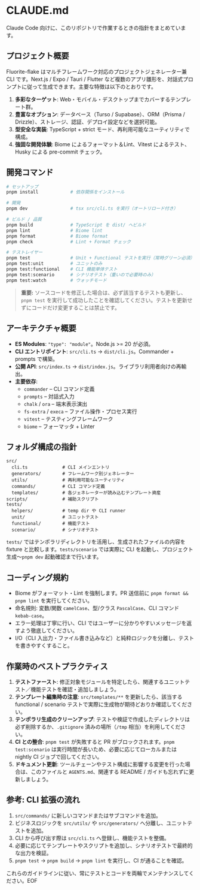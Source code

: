 # CLAUDE.md

Claude Code 向けに、このリポジトリで作業するときの指針をまとめています。

## プロジェクト概要

Fluorite-flake はマルチフレームワーク対応のプロジェクトジェネレーター兼 CLI です。Next.js / Expo / Tauri / Flutter など複数のアプリ雛形を、対話式プロンプトに従って生成できます。主要な特徴は以下のとおりです。

1. **多彩なターゲット**: Web・モバイル・デスクトップまでカバーするテンプレート群。
2. **豊富なオプション**: データベース（Turso / Supabase）、ORM（Prisma / Drizzle）、ストレージ、認証、デプロイ設定などを選択可能。
3. **型安全な実装**: TypeScript + strict モード、再利用可能なユーティリティで構成。
4. **強固な開発体験**: Biome によるフォーマット＆Lint、Vitest によるテスト、Husky による pre-commit チェック。

## 開発コマンド

```bash
# セットアップ
pnpm install            # 依存関係をインストール

# 開発
pnpm dev                # tsx src/cli.ts を実行（オートリロード付き）

# ビルド / 品質
pnpm build              # TypeScript を dist/ へビルド
pnpm lint               # Biome lint
pnpm format             # Biome format
pnpm check              # Lint + Format チェック

# テストレイヤー
pnpm test               # Unit + Functional テストを実行（常時グリーン必須）
pnpm test:unit          # ユニットのみ
pnpm test:functional    # CLI 機能単体テスト
pnpm test:scenario      # シナリオテスト（重いので必要時のみ）
pnpm test:watch         # ウォッチモード
```

> **重要:** ソースコードを修正した場合は、必ず該当するテストも更新し、`pnpm test` を実行して成功したことを確認してください。テストを更新せずにコードだけ変更することは禁止です。

## アーキテクチャ概要

- **ES Modules**: `"type": "module"`。Node.js >= 20 が必須。
- **CLI エントリポイント**: `src/cli.ts` → `dist/cli.js`。Commander + prompts で構築。
- **公開 API**: `src/index.ts` → `dist/index.js`。ライブラリ利用者向けの再輸出。
- **主要依存**:
  - `commander` – CLI コマンド定義
  - `prompts` – 対話式入力
  - `chalk` / `ora` – 端末表示演出
  - `fs-extra` / `execa` – ファイル操作・プロセス実行
  - `vitest` – テスティングフレームワーク
  - `biome` – フォーマッタ + Linter

## フォルダ構成の指針

```
src/
  cli.ts             # CLI メインエントリ
  generators/        # フレームワーク別ジェネレーター
  utils/             # 再利用可能なユーティリティ
  commands/          # CLI コマンド定義
  templates/         # 各ジェネレーターが読み込むテンプレート資産
scripts/             # 補助スクリプト
tests/
  helpers/           # temp dir や CLI runner
  unit/              # ユニットテスト
  functional/        # 機能テスト
  scenario/          # シナリオテスト
```

`tests/` ではテンポラリディレクトリを活用し、生成されたファイルの内容を fixture と比較します。`tests/scenario` では実際に CLI を起動し、プロジェクト生成〜`pnpm dev` 起動確認まで行います。

## コーディング規約

- Biome がフォーマット・Lint を強制します。PR 送信前に `pnpm format && pnpm lint` を実行してください。
- 命名規則: 変数/関数 `camelCase`、型/クラス `PascalCase`、CLI コマンド `kebab-case`。
- エラー処理は丁寧に行い、CLI ではユーザーに分かりやすいメッセージを返すよう徹底してください。
- I/O（CLI 入出力・ファイル書き込みなど）と純粋ロジックを分離し、テストを書きやすくすること。

## 作業時のベストプラクティス

1. **テストファースト**: 修正対象モジュールを特定したら、関連するユニットテスト／機能テストを確認・追加しましょう。
2. **テンプレート編集時の注意**: `src/templates/**` を更新したら、該当する functional / scenario テストで実際に生成物が期待どおりか確認してください。
3. **テンポラリ生成のクリーンアップ**: テストや検証で作成したディレクトリは必ず削除するか、`.gitignore` 済みの場所（`/tmp` 相当）を利用してください。
4. **CI との整合**: `pnpm test` が失敗すると PR がブロックされます。`pnpm test:scenario` は実行時間が長いため、必要に応じてローカルまたは nightly CI ジョブで回してください。
5. **ドキュメント更新**: ツールチェーンやテスト構成に影響する変更を行った場合は、このファイルと `AGENTS.md`、関連する README / ガイドも忘れずに更新しましょう。

## 参考: CLI 拡張の流れ

1. `src/commands/` に新しいコマンドまたはサブコマンドを追加。
2. ビジネスロジックを `src/utils/` や `src/generators/` へ分離し、ユニットテストを追加。
3. CLI から呼び出す際は `src/cli.ts` へ登録し、機能テストを整備。
4. 必要に応じてテンプレートやスクリプトを追加し、シナリオテストで最終的な出力を検証。
5. `pnpm test` → `pnpm build` → `pnpm lint` を実行し、CI が通ることを確認。

これらのガイドラインに従い、常にテストとコードを両輪でメンテナンスしてください。EOF
